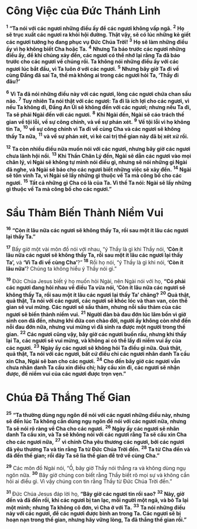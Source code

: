# Công Việc của Đức Thánh Linh

<sup><b>1</b></sup> **“Ta nói với các ngươi những điều ấy để các ngươi không vấp ngã.** <sup><b>2</b></sup> **Họ sẽ trục xuất các ngươi ra khỏi hội đường. Thật vậy, sẽ có lúc những kẻ giết các ngươi tưởng họ đang phục vụ Đức Chúa Trời!** <sup><b>3</b></sup> **Họ sẽ làm những điều ấy vì họ không biết Cha hoặc Ta.** <sup><b>4</b></sup> **Nhưng Ta báo trước các ngươi những điều ấy, để khi chúng xảy đến, các ngươi có thể nhớ lại rằng Ta đã báo trước cho các ngươi về chúng rồi. Ta không nói những điều ấy với các ngươi lúc bắt đầu, vì Ta luôn ở với các ngươi.** <sup><b>5</b></sup> **Nhưng bây giờ Ta đi về cùng Đấng đã sai Ta, thế mà không ai trong các ngươi hỏi Ta, ‘Thầy đi đâu?’**

<sup><b>6</b></sup> **Vì Ta đã nói những điều này với các ngươi, lòng các ngươi chứa chan sầu não.** <sup><b>7</b></sup> **Tuy nhiên Ta nói thật với các ngươi: Ta đi là ích lợi cho các ngươi, vì nếu Ta không đi, Đấng An Ủi sẽ không đến với các ngươi; nhưng nếu Ta đi, Ta sẽ phái Ngài đến với các ngươi.** <sup><b>8</b></sup> **Khi Ngài đến, Ngài sẽ cáo trách thế gian về tội lỗi, về sự công chính, và về sự phán xét.** <sup><b>9</b></sup> **Về tội lỗi vì họ không tin Ta,** <sup><b>10</b></sup> **về sự công chính vì Ta đi về cùng Cha và các ngươi sẽ không thấy Ta nữa,** <sup><b>11</b></sup> **và về sự phán xét, vì kẻ cai trị thế gian này đã bị xét xử rồi.**

<sup><b>12</b></sup> **Ta còn nhiều điều nữa muốn nói với các ngươi, nhưng bây giờ các ngươi chưa lãnh hội nổi.** <sup><b>13</b></sup> **Khi Thần Chân Lý đến, Ngài sẽ dẫn các ngươi vào mọi chân lý, vì Ngài sẽ không tự mình nói điều gì, nhưng sẽ nói những gì Ngài đã nghe, và Ngài sẽ báo cho các ngươi biết những việc sẽ xảy đến.** <sup><b>14</b></sup> **Ngài sẽ tôn vinh Ta, vì Ngài sẽ lấy những gì thuộc về Ta mà công bố cho các ngươi.** <sup><b>15</b></sup> **Tất cả những gì Cha có là của Ta. Vì thế Ta nói: Ngài sẽ lấy những gì thuộc về Ta mà công bố cho các ngươi.”**

# Sầu Thảm Biến Thành Niềm Vui

<sup><b>16</b></sup> **“Còn ít lâu nữa các ngươi sẽ không thấy Ta, rồi sau một ít lâu các ngươi lại thấy Ta.”**

<sup><b>17</b></sup> Bấy giờ một vài môn đồ nói với nhau, “ý Thầy là gì khi Thầy nói, **‘Còn ít lâu nữa các ngươi sẽ không thấy Ta, rồi sau một ít lâu các ngươi lại thấy Ta’,** và **‘Vì Ta đi về cùng Cha’**?” <sup><b>18</b></sup> Rồi họ nói, “ý Thầy là gì khi nói, **‘Còn ít lâu nữa’**? Chúng ta không hiểu ý Thầy nói gì.”

<sup><b>19</b></sup> Đức Chúa Jesus biết ý họ muốn hỏi Ngài, nên Ngài nói với họ, **“Có phải các ngươi đang hỏi nhau về điều Ta vừa nói, ‘Còn ít lâu nữa các ngươi sẽ không thấy Ta, rồi sau một ít lâu các ngươi lại thấy Ta’ chăng?** <sup><b>20</b></sup> **Quả thật, quả thật, Ta nói với các ngươi, các ngươi sẽ khóc lóc và than van, còn thế gian sẽ vui mừng. Các ngươi sẽ sầu thảm, nhưng nỗi sầu thảm của các ngươi sẽ biến thành niềm vui.** <sup><b>21</b></sup> **Người đàn bà đau đớn lúc lâm bồn vì giờ sinh con đã đến, nhưng khi đứa con chào đời, người ấy không còn nhớ đến nỗi đau đớn nữa, nhưng vui mừng vì đã sinh ra được một người trong thế gian.** <sup><b>22</b></sup> **Các ngươi cũng vậy, bây giờ các ngươi buồn rầu, nhưng khi thấy lại Ta, các ngươi sẽ vui mừng, và không ai có thể lấy đi niềm vui ấy của các ngươi.** <sup><b>23</b></sup> **Ngày ấy các ngươi sẽ không hỏi Ta điều gì nữa. Quả thật, quả thật, Ta nói với các ngươi, bất cứ điều chi các ngươi nhân danh Ta cầu xin Cha, Ngài sẽ ban cho các ngươi.** <sup><b>24</b></sup> **Cho đến bây giờ các ngươi vẫn chưa nhân danh Ta cầu xin điều chi; hãy cầu xin đi, các ngươi sẽ nhận được, để niềm vui của các ngươi được trọn vẹn.”**

# Chúa Đã Thắng Thế Gian

<sup><b>25</b></sup> **“Ta thường dùng ngụ ngôn để nói với các ngươi những điều này, nhưng sẽ đến lúc Ta không cần dùng ngụ ngôn để nói với các ngươi nữa, nhưng Ta sẽ nói rõ ràng về Cha cho các ngươi.** <sup><b>26</b></sup> **Ngày ấy các ngươi sẽ nhân danh Ta cầu xin, và Ta sẽ không nói với các ngươi rằng Ta sẽ cầu xin Cha cho các ngươi nữa,** <sup><b>27</b></sup> **vì chính Cha yêu thương các ngươi, bởi các ngươi đã yêu thương Ta và tin rằng Ta từ Đức Chúa Trời đến.** <sup><b>28</b></sup> **Ta từ Cha đến và đã đến thế gian; rồi đây Ta sẽ lìa thế gian để trở về cùng Cha.”**

<sup><b>29</b></sup> Các môn đồ Ngài nói, “Ồ, bây giờ Thầy nói thẳng ra và không dùng ngụ ngôn nữa. <sup><b>30</b></sup> Bây giờ chúng con biết rằng Thầy biết rõ mọi sự và không cần hỏi ai điều gì. Vì vậy chúng con tin rằng Thầy từ Đức Chúa Trời đến.”

<sup><b>31</b></sup> Đức Chúa Jesus đáp lời họ, **“Bây giờ các ngươi tin rồi sao?** <sup><b>32</b></sup> **Này, giờ đến và đã đến rồi, khi các ngươi bị tan lạc, mỗi người một ngã, và bỏ Ta lại một mình; nhưng Ta không cô đơn, vì Cha ở với Ta.** <sup><b>33</b></sup> **Ta nói những điều này với các ngươi, để các ngươi được bình an trong Ta. Các ngươi sẽ bị hoạn nạn trong thế gian, nhưng hãy vững lòng, Ta đã thắng thế gian rồi.”**
